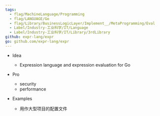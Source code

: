 ```yaml
---
tags:
  - flag/MachineLanguage/Programming
  - flag/LANGUAGE/Go
  - flag/Library/BusinessLogicLayer/Implement__/MetaProgramming/Eval
  - Label/Industry-工业科学/IT/Language
  - Label/Industry-工业科学/IT/Library/3rdLibrary
github: expr-lang/expr
go: github.com/expr-lang/expr
---
```


- Idea
    - Expression language and expression evaluation for Go

- Pro
    - security
    - performance

- Examples
    - 用作大型项目的配置文件
